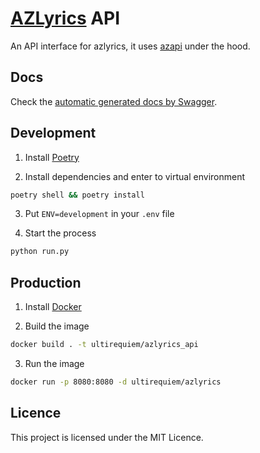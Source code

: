 # [AZLyrics](https://www.azlyrics.com) API

An API interface for azlyrics, it uses [azapi](https://github.com/elmoiv/azapi)
under the hood.

## Docs

Check the
[automatic generated docs by Swagger](https://azlyrics.herokuapp.com/docs).

## Development

1. Install [Poetry](https://python-poetry.org)

2. Install dependencies and enter to virtual environment

```sh
poetry shell && poetry install
```

3. Put `ENV=development` in your `.env` file

4. Start the process

```sh
python run.py
```

## Production

1. Install [Docker](https://docs.docker.com/get-docker)

2. Build the image

```sh
docker build . -t ultirequiem/azlyrics_api
```

3. Run the image

```sh
docker run -p 8080:8080 -d ultirequiem/azlyrics
```

## Licence

This project is licensed under the MIT Licence.
